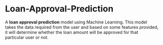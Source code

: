 # Loan-Approval-Prediction
A **loan approval prediction** model using Machine Learning.
This model takes the data required from the user and based on some features provided,
it will determine whether the loan amount will be approved for that particular user or not.
